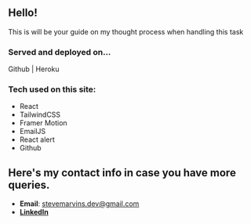 ## Hello!
This is will be your guide on my thought process when handling this task

### Served and deployed on...
Github | Heroku

### Tech used on this site:
* React
* TailwindCSS
* Framer Motion
* EmailJS
* React alert
* Github

## Here's my contact info in case you have more queries.
* **Email**: [stevemarvins.dev@gmail.com](https://www.stevemarvins.dev@gmail.com/)
* **[LinkedIn](https://www.linkedin.com/in/stevemarvins-dev)**
